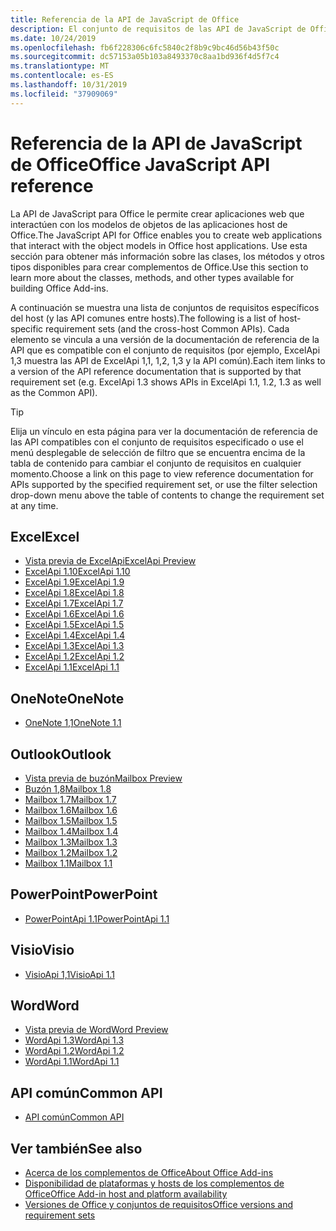 ```yaml
---
title: Referencia de la API de JavaScript de Office
description: El conjunto de requisitos de las API de JavaScript de Office por host
ms.date: 10/24/2019
ms.openlocfilehash: fb6f228306c6fc5840c2f8b9c9bc46d56b43f50c
ms.sourcegitcommit: dc57153a05b103a8493370c8aa1bd936f4d5f7c4
ms.translationtype: MT
ms.contentlocale: es-ES
ms.lasthandoff: 10/31/2019
ms.locfileid: "37909069"
---
```

# <a name="office-javascript-api-reference"></a><span data-ttu-id="841b9-103">Referencia de la API de JavaScript de Office</span><span class="sxs-lookup"><span data-stu-id="841b9-103">Office JavaScript API reference</span></span>

<span data-ttu-id="841b9-104">La API de JavaScript para Office le permite crear aplicaciones web que interactúen con los modelos de objetos de las aplicaciones host de Office.</span><span class="sxs-lookup"><span data-stu-id="841b9-104">The JavaScript API for Office enables you to create web applications that interact with the object models in Office host applications.</span></span> <span data-ttu-id="841b9-105">Use esta sección para obtener más información sobre las clases, los métodos y otros tipos disponibles para crear complementos de Office.</span><span class="sxs-lookup"><span data-stu-id="841b9-105">Use this section to learn more about the classes, methods, and other types available for building Office Add-ins.</span></span>

<span data-ttu-id="841b9-106">A continuación se muestra una lista de conjuntos de requisitos específicos del host (y las API comunes entre hosts).</span><span class="sxs-lookup"><span data-stu-id="841b9-106">The following is a list of host-specific requirement sets (and the cross-host Common APIs).</span></span> <span data-ttu-id="841b9-107">Cada elemento se vincula a una versión de la documentación de referencia de la API que es compatible con el conjunto de requisitos (por ejemplo, ExcelApi 1,3 muestra las API de ExcelApi 1,1, 1,2, 1,3 y la API común).</span><span class="sxs-lookup"><span data-stu-id="841b9-107">Each item links to a version of the API reference documentation that is supported by that requirement set (e.g. ExcelApi 1.3 shows APIs in ExcelApi 1.1, 1.2, 1.3 as well as the Common API).</span></span>

> [!TIP]
> <span data-ttu-id="841b9-108">Elija un vínculo en esta página para ver la documentación de referencia de las API compatibles con el conjunto de requisitos especificado o use el menú desplegable de selección de filtro que se encuentra encima de la tabla de contenido para cambiar el conjunto de requisitos en cualquier momento.</span><span class="sxs-lookup"><span data-stu-id="841b9-108">Choose a link on this page to view reference documentation for APIs supported by the specified requirement set, or use the filter selection drop-down menu above the table of contents to change the requirement set at any time.</span></span>

## <a name="excel"></a><span data-ttu-id="841b9-109">Excel</span><span class="sxs-lookup"><span data-stu-id="841b9-109">Excel</span></span>

- [<span data-ttu-id="841b9-110">Vista previa de ExcelApi</span><span class="sxs-lookup"><span data-stu-id="841b9-110">ExcelApi Preview</span></span>](/javascript/api/excel?view=excel-js-preview)
- [<span data-ttu-id="841b9-111">ExcelApi 1.10</span><span class="sxs-lookup"><span data-stu-id="841b9-111">ExcelApi 1.10</span></span>](/javascript/api/excel?view=excel-js-1.10)
- [<span data-ttu-id="841b9-112">ExcelApi 1.9</span><span class="sxs-lookup"><span data-stu-id="841b9-112">ExcelApi 1.9</span></span>](/javascript/api/excel?view=excel-js-1.9)
- [<span data-ttu-id="841b9-113">ExcelApi 1.8</span><span class="sxs-lookup"><span data-stu-id="841b9-113">ExcelApi 1.8</span></span>](/javascript/api/excel?view=excel-js-1.8)
- [<span data-ttu-id="841b9-114">ExcelApi 1.7</span><span class="sxs-lookup"><span data-stu-id="841b9-114">ExcelApi 1.7</span></span>](/javascript/api/excel?view=excel-js-1.7)
- [<span data-ttu-id="841b9-115">ExcelApi 1.6</span><span class="sxs-lookup"><span data-stu-id="841b9-115">ExcelApi 1.6</span></span>](/javascript/api/excel?view=excel-js-1.6)
- [<span data-ttu-id="841b9-116">ExcelApi 1.5</span><span class="sxs-lookup"><span data-stu-id="841b9-116">ExcelApi 1.5</span></span>](/javascript/api/excel?view=excel-js-1.5)
- [<span data-ttu-id="841b9-117">ExcelApi 1.4</span><span class="sxs-lookup"><span data-stu-id="841b9-117">ExcelApi 1.4</span></span>](/javascript/api/excel?view=excel-js-1.4)
- [<span data-ttu-id="841b9-118">ExcelApi 1.3</span><span class="sxs-lookup"><span data-stu-id="841b9-118">ExcelApi 1.3</span></span>](/javascript/api/excel?view=excel-js-1.3)
- [<span data-ttu-id="841b9-119">ExcelApi 1.2</span><span class="sxs-lookup"><span data-stu-id="841b9-119">ExcelApi 1.2</span></span>](/javascript/api/excel?view=excel-js-1.2)
- [<span data-ttu-id="841b9-120">ExcelApi 1.1</span><span class="sxs-lookup"><span data-stu-id="841b9-120">ExcelApi 1.1</span></span>](/javascript/api/excel?view=excel-js-1.1)

## <a name="onenote"></a><span data-ttu-id="841b9-121">OneNote</span><span class="sxs-lookup"><span data-stu-id="841b9-121">OneNote</span></span>

- [<span data-ttu-id="841b9-122">OneNote 1,1</span><span class="sxs-lookup"><span data-stu-id="841b9-122">OneNote 1.1</span></span>](/javascript/api/onenote?view=onenote-js-1.1)

## <a name="outlook"></a><span data-ttu-id="841b9-123">Outlook</span><span class="sxs-lookup"><span data-stu-id="841b9-123">Outlook</span></span>

- [<span data-ttu-id="841b9-124">Vista previa de buzón</span><span class="sxs-lookup"><span data-stu-id="841b9-124">Mailbox Preview</span></span>](/javascript/api/outlook?view=outlook-js-preview)
- [<span data-ttu-id="841b9-125">Buzón 1,8</span><span class="sxs-lookup"><span data-stu-id="841b9-125">Mailbox 1.8</span></span>](/javascript/api/outlook?view=outlook-js-1.8)
- [<span data-ttu-id="841b9-126">Mailbox 1.7</span><span class="sxs-lookup"><span data-stu-id="841b9-126">Mailbox 1.7</span></span>](/javascript/api/outlook?view=outlook-js-1.7)
- [<span data-ttu-id="841b9-127">Mailbox 1.6</span><span class="sxs-lookup"><span data-stu-id="841b9-127">Mailbox 1.6</span></span>](/javascript/api/outlook?view=outlook-js-1.6)
- [<span data-ttu-id="841b9-128">Mailbox 1.5</span><span class="sxs-lookup"><span data-stu-id="841b9-128">Mailbox 1.5</span></span>](/javascript/api/outlook?view=outlook-js-1.5)
- [<span data-ttu-id="841b9-129">Mailbox 1.4</span><span class="sxs-lookup"><span data-stu-id="841b9-129">Mailbox 1.4</span></span>](/javascript/api/outlook?view=outlook-js-1.4)
- [<span data-ttu-id="841b9-130">Mailbox 1.3</span><span class="sxs-lookup"><span data-stu-id="841b9-130">Mailbox 1.3</span></span>](/javascript/api/outlook?view=outlook-js-1.3)
- [<span data-ttu-id="841b9-131">Mailbox 1.2</span><span class="sxs-lookup"><span data-stu-id="841b9-131">Mailbox 1.2</span></span>](/javascript/api/outlook?view=outlook-js-1.2)
- [<span data-ttu-id="841b9-132">Mailbox 1.1</span><span class="sxs-lookup"><span data-stu-id="841b9-132">Mailbox 1.1</span></span>](/javascript/api/outlook?view=outlook-js-1.1)

## <a name="powerpoint"></a><span data-ttu-id="841b9-133">PowerPoint</span><span class="sxs-lookup"><span data-stu-id="841b9-133">PowerPoint</span></span>

- [<span data-ttu-id="841b9-134">PowerPointApi 1.1</span><span class="sxs-lookup"><span data-stu-id="841b9-134">PowerPointApi 1.1</span></span>](/javascript/api/powerpoint?view=powerpoint-js-1.1)

## <a name="visio"></a><span data-ttu-id="841b9-135">Visio</span><span class="sxs-lookup"><span data-stu-id="841b9-135">Visio</span></span>

- [<span data-ttu-id="841b9-136">VisioApi 1,1</span><span class="sxs-lookup"><span data-stu-id="841b9-136">VisioApi 1.1</span></span>](/javascript/api/visio?view=visio-js-1.1)

## <a name="word"></a><span data-ttu-id="841b9-137">Word</span><span class="sxs-lookup"><span data-stu-id="841b9-137">Word</span></span>

- [<span data-ttu-id="841b9-138">Vista previa de Word</span><span class="sxs-lookup"><span data-stu-id="841b9-138">Word Preview</span></span>](/javascript/api/word?view=word-js-preview)
- [<span data-ttu-id="841b9-139">WordApi 1.3</span><span class="sxs-lookup"><span data-stu-id="841b9-139">WordApi 1.3</span></span>](/javascript/api/word?view=word-js-1.3)
- [<span data-ttu-id="841b9-140">WordApi 1.2</span><span class="sxs-lookup"><span data-stu-id="841b9-140">WordApi 1.2</span></span>](/javascript/api/word?view=word-js-1.2)
- [<span data-ttu-id="841b9-141">WordApi 1.1</span><span class="sxs-lookup"><span data-stu-id="841b9-141">WordApi 1.1</span></span>](/javascript/api/word?view=word-js-1.1)

## <a name="common-api"></a><span data-ttu-id="841b9-142">API común</span><span class="sxs-lookup"><span data-stu-id="841b9-142">Common API</span></span>

- [<span data-ttu-id="841b9-143">API común</span><span class="sxs-lookup"><span data-stu-id="841b9-143">Common API</span></span>](/javascript/api/office?view=common-js)

## <a name="see-also"></a><span data-ttu-id="841b9-144">Ver también</span><span class="sxs-lookup"><span data-stu-id="841b9-144">See also</span></span>

- [<span data-ttu-id="841b9-145">Acerca de los complementos de Office</span><span class="sxs-lookup"><span data-stu-id="841b9-145">About Office Add-ins</span></span>](/office/dev/add-ins/overview)
- [<span data-ttu-id="841b9-146">Disponibilidad de plataformas y hosts de los complementos de Office</span><span class="sxs-lookup"><span data-stu-id="841b9-146">Office Add-in host and platform availability</span></span>](/office/dev/add-ins/overview/office-add-in-availability)
- [<span data-ttu-id="841b9-147">Versiones de Office y conjuntos de requisitos</span><span class="sxs-lookup"><span data-stu-id="841b9-147">Office versions and requirement sets</span></span>](/office/dev/add-ins/develop/office-versions-and-requirement-sets)
